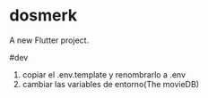 # dosmerk

A new Flutter project.

#dev
1. copiar el .env.template y renombrarlo a .env
2. cambiar las variables de entorno(The movieDB)